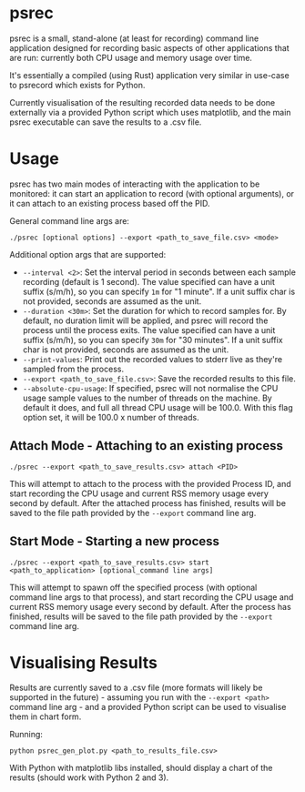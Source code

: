 psrec
=====

psrec is a small, stand-alone (at least for recording) command line application designed for recording basic aspects of other applications that are run: currently both CPU usage and memory usage over time.

It's essentially a compiled (using Rust) application very similar in use-case to psrecord which exists for Python.

Currently visualisation of the resulting recorded data needs to be done externally via a provided Python script which uses matplotlib, and the main psrec executable can save the results to a .csv file.

Usage
=====

psrec has two main modes of interacting with the application to be monitored: it can start an application to record (with optional arguments), or it can attach to an existing process based off the PID.

General command line args are:

    ./psrec [optional options] --export <path_to_save_file.csv> <mode>

Additional option args that are supported:

* `--interval <2>`: Set the interval period in seconds between each sample recording (default is 1 second). The value specified can have a unit suffix (s/m/h), so you can specify `1m` for "1 minute". If a unit suffix char is not provided, seconds are assumed as the unit.
* `--duration <30m>`: Set the duration for which to record samples for. By default, no duration limit will be applied, and psrec will record the process until the process exits. The value specified can have a unit suffix (s/m/h), so you can specify `30m` for "30 minutes". If a unit suffix char is not provided, seconds are assumed as the unit.
* `--print-values`: Print out the recorded values to stderr live as they're sampled from the process.
* `--export <path_to_save_file.csv>`: Save the recorded results to this file.
* `--absolute-cpu-usage`: If specified, psrec will not normalise the CPU usage sample values to the number of threads on the machine. By default it does, and full all thread CPU usage will be 100.0. With this flag option set, it will be 100.0 x number of threads. 

Attach Mode - Attaching to an existing process
----------------------------------------------

    ./psrec --export <path_to_save_results.csv> attach <PID>

This will attempt to attach to the process with the provided Process ID, and start recording the CPU usage and current RSS memory usage every second by default. After the attached process has finished, results will be saved to the file path provided by the `--export` command line arg.

Start Mode - Starting a new process
-----------------------------------

    ./psrec --export <path_to_save_results.csv> start <path_to_application> [optional_command line args]

This will attempt to spawn off the specified process (with optional command line args to that process), and start recording the CPU usage and current RSS memory usage every second by default. After the process has finished, results will be saved to the file path provided by the `--export` command line arg.


Visualising Results
===================

Results are currently saved to a .csv file (more formats will likely be supported in the future) - assuming you run with the `--export <path>` command line arg - and a provided Python script can be used to visualise them in chart form.

Running:

    python psrec_gen_plot.py <path_to_results_file.csv>

With Python with matplotlib libs installed, should display a chart of the results (should work with Python 2 and 3).
